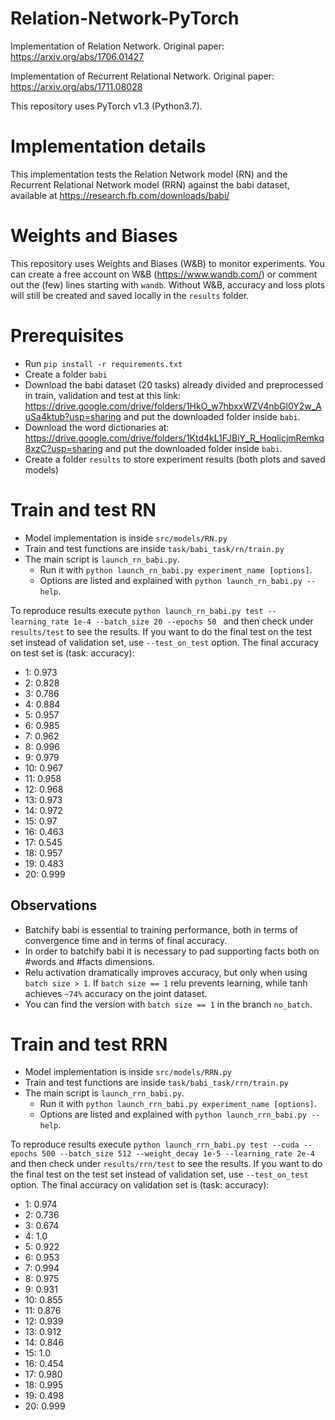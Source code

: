 # Relation-Network-PyTorch
Implementation of Relation Network. Original paper: https://arxiv.org/abs/1706.01427

Implementation of Recurrent Relational Network. Original paper: https://arxiv.org/abs/1711.08028

This repository uses PyTorch v1.3 (Python3.7).

# Implementation details
This implementation tests the Relation Network model (RN) and the Recurrent Relational Network model (RRN) against the babi dataset, available at https://research.fb.com/downloads/babi/

# Weights and Biases
This repository uses Weights and Biases (W&B) to monitor experiments. You can create a free account on W&B (https://www.wandb.com/) or comment out the (few) lines starting with `wandb`. Without W&B, accuracy and loss plots will still be created and saved locally in the `results` folder.

# Prerequisites
* Run `pip install -r requirements.txt`
* Create a folder `babi`
* Download the babi dataset (20 tasks) already divided and preprocessed in train, validation and test at this link: https://drive.google.com/drive/folders/1HkO_w7hbxxWZV4nbGl0Y2w_AuSa4ktub?usp=sharing and put the downloaded folder inside `babi`.
* Download the word dictionaries at: https://drive.google.com/drive/folders/1Ktd4kL1FJBiY_R_HoqlicjmRemkq8xzC?usp=sharing and put the downloaded folder inside `babi`.
* Create a folder `results` to store experiment results (both plots and saved models)

# Train and test RN
* Model implementation is inside `src/models/RN.py`
* Train and test functions are inside `task/babi_task/rn/train.py`
* The main script is `launch_rn_babi.py`.
  * Run it with `python launch_rn_babi.py experiment_name [options]`.
  * Options are listed and explained with `python launch_rn_babi.py --help`.

To reproduce results execute `python launch_rn_babi.py test --learning_rate 1e-4 --batch_size 20 --epochs 50 ` and then check under `results/test` to see the results. If you want to do the final test on the test set instead of validation set, use `--test_on_test` option. The final accuracy on test set is (task: accuracy):
* 1: 0.973
* 2: 0.828
* 3: 0.786
* 4: 0.884
* 5: 0.957
* 6: 0.985
* 7: 0.962
* 8: 0.996
* 9: 0.979
* 10: 0.967
* 11: 0.958
* 12: 0.968
* 13: 0.973
* 14: 0.972
* 15: 0.97
* 16: 0.463
* 17: 0.545
* 18: 0.957
* 19: 0.483
* 20: 0.999


## Observations
* Batchify babi is essential to training performance, both in terms of convergence time and in terms of final accuracy.
* In order to batchify babi it is necessary to pad supporting facts both on #words and #facts dimensions.
* Relu activation dramatically improves accuracy, but only when using `batch size > 1`. If `batch size == 1` relu prevents learning, while tanh achieves `~74%` accuracy on the joint dataset.
* You can find the version with `batch size == 1` in the branch `no_batch`.

# Train and test RRN
* Model implementation is inside `src/models/RRN.py`
* Train and test functions are inside `task/babi_task/rrn/train.py`
* The main script is `launch_rrn_babi.py`.
  * Run it with `python launch_rrn_babi.py experiment_name [options]`.
  * Options are listed and explained with `python launch_rrn_babi.py --help`.

To reproduce results execute `python launch_rrn_babi.py test --cuda --epochs 500 --batch_size 512 --weight_decay 1e-5 --learning_rate 2e-4` and then check under `results/rrn/test` to see the results. If you want to do the final test on the test set instead of validation set, use `--test_on_test` option. The final accuracy on validation set is (task: accuracy):

* 1: 0.974
* 2: 0.736
* 3: 0.674
* 4: 1.0
* 5: 0.922
* 6: 0.953
* 7: 0.994
* 8: 0.975
* 9: 0.931
* 10: 0.855
* 11: 0.876
* 12: 0.939
* 13: 0.912
* 14: 0.846
* 15: 1.0
* 16: 0.454
* 17: 0.980
* 18: 0.995
* 19: 0.498  
* 20: 0.999
